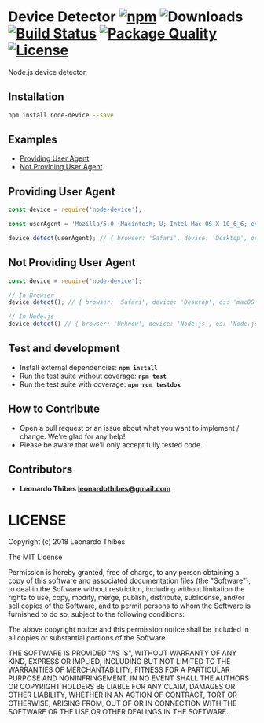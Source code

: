# Device Detector [![npm](http://img.shields.io/npm/v/node-device.svg)](https://www.npmjs.com/package/node-device) ![Downloads](https://img.shields.io/npm/dm/node-device.svg) [![Build Status](https://secure.travis-ci.org/leonardothibes/node-device.png)](http://travis-ci.org/leonardothibes/node-device) [![Package Quality](http://npm.packagequality.com/shield/node-device.svg)](http://packagequality.com/#?package=node-device) [![License](https://img.shields.io/npm/l/node-device.svg)](LICENSE)

Node.js device detector.

Installation
------------

```bash
npm install node-device --save
```

Examples
--------

* [Providing User Agent](#providing-user-agent)
* [Not Providing User Agent](#not-providing-user-agent)

Providing User Agent
--------------------

```js
const device = require('node-device');

const userAgent = 'Mozilla/5.0 (Macintosh; U; Intel Mac OS X 10_6_6; en-US) AppleWebKit/533.20.25 (KHTML, like Gecko) Version/5.0.4 Safari/533.20.27';

device.detect(userAgent); // { browser: 'Safari', device: 'Desktop', os: 'macOS' }
```

Not Providing User Agent
------------------------

```js
const device = require('node-device');

// In Browser
device.detect(); // { browser: 'Safari', device: 'Desktop', os: 'macOS' }

// In Node.js
device.detect() // { browser: 'Unknow', device: 'Node.js', os: 'Node.js' }

```

Test and development
--------------------

* Install external dependencies: **``npm install``**
* Run the test suite without coverage: **``npm test``**
* Run the test suite with coverage: **``npm run testdox``**

How to Contribute
-----------------

* Open a pull request or an issue about what you want to implement / change. We're glad for any help!
* Please be aware that we'll only accept fully tested code.

Contributors
------------

 * **Leonardo Thibes <leonardothibes@gmail.com>**

LICENSE
=======

Copyright (c) 2018 Leonardo Thibes

The MIT License

Permission is hereby granted, free of charge, to any person obtaining a copy of
this software and associated documentation files (the "Software"), to deal in
the Software without restriction, including without limitation the rights to
use, copy, modify, merge, publish, distribute, sublicense, and/or sell copies of
the Software, and to permit persons to whom the Software is furnished to do so,
subject to the following conditions:

The above copyright notice and this permission notice shall be included in all
copies or substantial portions of the Software.

THE SOFTWARE IS PROVIDED "AS IS", WITHOUT WARRANTY OF ANY KIND, EXPRESS OR
IMPLIED, INCLUDING BUT NOT LIMITED TO THE WARRANTIES OF MERCHANTABILITY, FITNESS
FOR A PARTICULAR PURPOSE AND NONINFRINGEMENT. IN NO EVENT SHALL THE AUTHORS OR
COPYRIGHT HOLDERS BE LIABLE FOR ANY CLAIM, DAMAGES OR OTHER LIABILITY, WHETHER
IN AN ACTION OF CONTRACT, TORT OR OTHERWISE, ARISING FROM, OUT OF OR IN
CONNECTION WITH THE SOFTWARE OR THE USE OR OTHER DEALINGS IN THE SOFTWARE.
